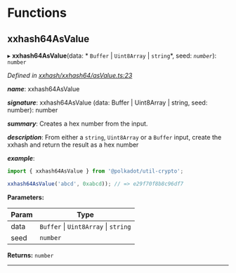 

# Functions

<a id="xxhash64asvalue"></a>

##  xxhash64AsValue

▸ **xxhash64AsValue**(data: * `Buffer` &#124; `Uint8Array` &#124; `string`*, seed: *`number`*): `number`

*Defined in [xxhash/xxhash64/asValue.ts:23](https://github.com/polkadot-js/common/blob/40f3ceb/packages/util-crypto/src/xxhash/xxhash64/asValue.ts#L23)*

*__name__*: xxhash64AsValue

*__signature__*: xxhash64AsValue (data: Buffer | Uint8Array | string, seed: number): number

*__summary__*: Creates a hex number from the input.

*__description__*: From either a `string`, `Uint8Array` or a `Buffer` input, create the xxhash and return the result as a hex number

*__example__*:   
```javascript
import { xxhash64AsValue } from '@polkadot/util-crypto';

xxhash64AsValue('abcd', 0xabcd)); // => e29f70f8b8c96df7
```

**Parameters:**

| Param | Type |
| ------ | ------ |
| data |  `Buffer` &#124; `Uint8Array` &#124; `string`|
| seed | `number` |

**Returns:** `number`

___

